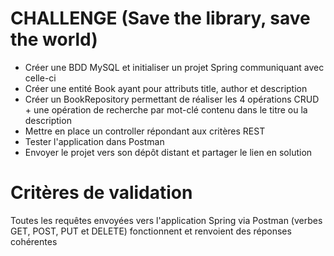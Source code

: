# CHALLENGE (Save the library, save the world)

 - Créer une BDD MySQL et initialiser un projet Spring communiquant avec celle-ci
 - Créer une entité Book ayant pour attributs title, author et description
 - Créer un BookRepository permettant de réaliser les 4 opérations CRUD + une opération de recherche par mot-clé contenu dans le titre ou la description
 - Mettre en place un controller répondant aux critères REST
 - Tester l'application dans Postman
 - Envoyer le projet vers son dépôt distant et partager le lien en solution
 
# Critères de validation

  Toutes les requêtes envoyées vers l'application Spring via Postman (verbes GET, POST, PUT et DELETE) fonctionnent et renvoient des réponses cohérentes
